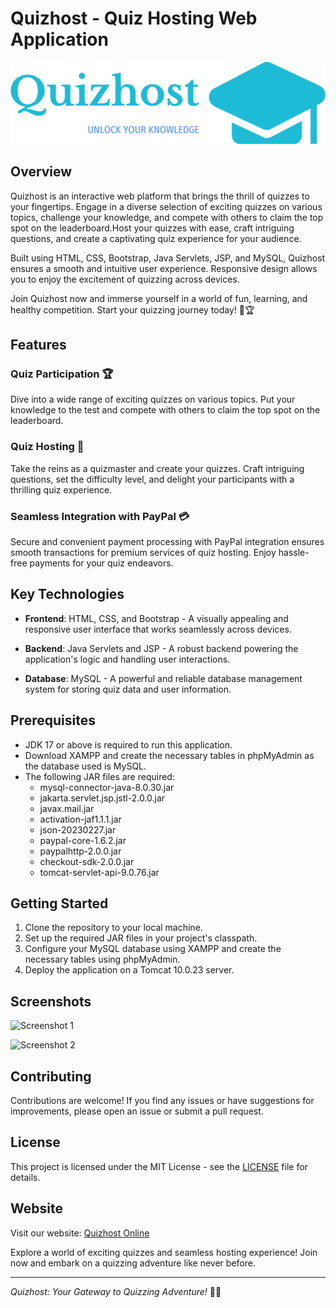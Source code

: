 # Quizhost - Quiz Hosting Web Application

![Quizhost Logo](./web/img/quizhost-high-resolution-logo-color-on-transparent-background.png)

## Overview

Quizhost is an interactive web platform that brings the thrill of quizzes to your fingertips. Engage in a diverse selection of exciting quizzes on various topics, challenge your knowledge, and compete with others to claim the top spot on the leaderboard.Host your quizzes with ease, craft intriguing questions, and create a captivating quiz experience for your audience.

Built using HTML, CSS, Bootstrap, Java Servlets, JSP, and MySQL, Quizhost ensures a smooth and intuitive user experience. Responsive design allows you to enjoy the excitement of quizzing across devices.

Join Quizhost now and immerse yourself in a world of fun, learning, and healthy competition. Start your quizzing journey today! 🚀🏆

## Features

### Quiz Participation 🏆

Dive into a wide range of exciting quizzes on various topics. Put your knowledge to the test and compete with others to claim the top spot on the leaderboard.

### Quiz Hosting 🎯

Take the reins as a quizmaster and create your quizzes. Craft intriguing questions, set the difficulty level, and delight your participants with a thrilling quiz experience.

### Seamless Integration with PayPal 💳

Secure and convenient payment processing with PayPal integration ensures smooth transactions for premium services of quiz hosting. Enjoy hassle-free payments for your quiz endeavors.

## Key Technologies

- **Frontend**: HTML, CSS, and Bootstrap - A visually appealing and responsive user interface that works seamlessly across devices.

- **Backend**: Java Servlets and JSP - A robust backend powering the application's logic and handling user interactions.

- **Database**: MySQL - A powerful and reliable database management system for storing quiz data and user information.
  

## Prerequisites

- JDK 17 or above is required to run this application.
- Download XAMPP and create the necessary tables in phpMyAdmin as the database used is MySQL.
- The following JAR files are required:
  - mysql-connector-java-8.0.30.jar
  - jakarta.servlet.jsp.jstl-2.0.0.jar
  - javax.mail.jar
  - activation-jaf1.1.1.jar
  - json-20230227.jar
  - paypal-core-1.6.2.jar
  - paypalhttp-2.0.0.jar
  - checkout-sdk-2.0.0.jar
  - tomcat-servlet-api-9.0.76.jar


## Getting Started

1. Clone the repository to your local machine.
2. Set up the required JAR files in your project's classpath.
3. Configure your MySQL database using XAMPP and create the necessary tables using phpMyAdmin.
4. Deploy the application on a Tomcat 10.0.23 server.

## Screenshots

![Screenshot 1](./images/screenshot1.png)

![Screenshot 2](./images/screenshot2.png)

## Contributing

Contributions are welcome! If you find any issues or have suggestions for improvements, please open an issue or submit a pull request.

## License

This project is licensed under the MIT License - see the [LICENSE](LICENSE) file for details.

## Website

Visit our website: [Quizhost Online](http://quizhost.online)

Explore a world of exciting quizzes and seamless hosting experience! Join now and embark on a quizzing adventure like never before.

---

*Quizhost: Your Gateway to Quizzing Adventure!* 🚀🌟

